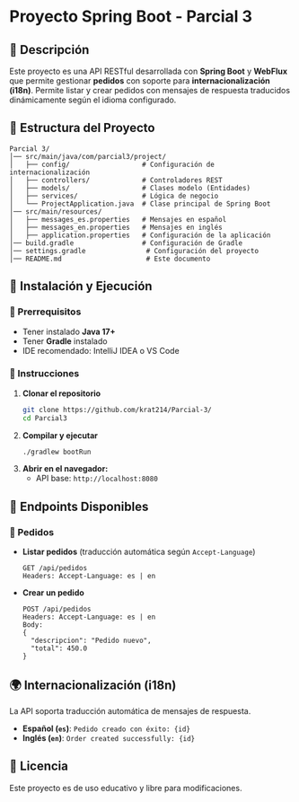 # Proyecto Spring Boot - Parcial 3

## 📌 Descripción
Este proyecto es una API RESTful desarrollada con **Spring Boot** y **WebFlux** que permite gestionar **pedidos** con soporte para **internacionalización (i18n)**. Permite listar y crear pedidos con mensajes de respuesta traducidos dinámicamente según el idioma configurado.

## 📂 Estructura del Proyecto
```
Parcial 3/
│── src/main/java/com/parcial3/project/
│   ├── config/                  # Configuración de internacionalización
│   ├── controllers/             # Controladores REST
│   ├── models/                  # Clases modelo (Entidades)
│   ├── services/                # Lógica de negocio
│   └── ProjectApplication.java  # Clase principal de Spring Boot
│── src/main/resources/
│   ├── messages_es.properties   # Mensajes en español
│   ├── messages_en.properties   # Mensajes en inglés
│   ├── application.properties   # Configuración de la aplicación
│── build.gradle                 # Configuración de Gradle
│── settings.gradle               # Configuración del proyecto
│── README.md                     # Este documento
```

## 🚀 Instalación y Ejecución
### 📌 Prerrequisitos
- Tener instalado **Java 17+**
- Tener **Gradle** instalado
- IDE recomendado: IntelliJ IDEA o VS Code

### 📌 Instrucciones
1. **Clonar el repositorio**
   ```sh
   git clone https://github.com/krat214/Parcial-3/
   cd Parcial3
   ```
2. **Compilar y ejecutar**
   ```sh
   ./gradlew bootRun
   ```
3. **Abrir en el navegador:**
   - API base: `http://localhost:8080`

## 📡 Endpoints Disponibles
### 📌 Pedidos
- **Listar pedidos** (traducción automática según `Accept-Language`)
  ```http
  GET /api/pedidos
  Headers: Accept-Language: es | en
  ```
- **Crear un pedido**
  ```http
  POST /api/pedidos
  Headers: Accept-Language: es | en
  Body:
  {
    "descripcion": "Pedido nuevo",
    "total": 450.0
  }
  ```

## 🌍 Internacionalización (i18n)
La API soporta traducción automática de mensajes de respuesta.
- **Español (`es`)**: `Pedido creado con éxito: {id}`
- **Inglés (`en`)**: `Order created successfully: {id}`

## 📜 Licencia
Este proyecto es de uso educativo y libre para modificaciones.


